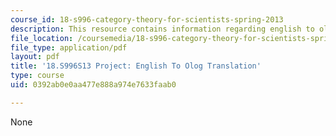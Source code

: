 ```yaml
---
course_id: 18-s996-category-theory-for-scientists-spring-2013
description: This resource contains information regarding english to olog transation.
file_location: /coursemedia/18-s996-category-theory-for-scientists-spring-2013/0392ab0e0aa477e888a974e7633faab0_MIT18_S996S13_Eng2Ologs.pdf
file_type: application/pdf
layout: pdf
title: '18.S996S13 Project: English To Olog Translation'
type: course
uid: 0392ab0e0aa477e888a974e7633faab0

---
```

None